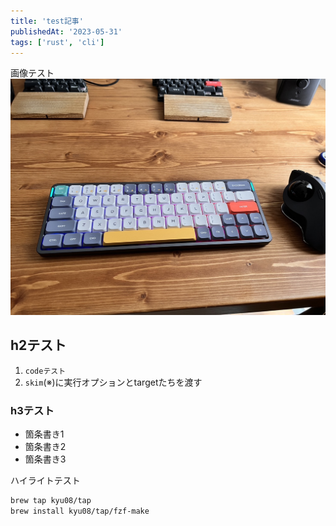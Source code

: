 ```yaml
---
title: 'test記事'
publishedAt: '2023-05-31'
tags: ['rust', 'cli']
---
```


画像テスト
![](test2.jpg)

## h2テスト
1. `codeテスト`
1. `skim`(※)に実行オプションとtargetたちを渡す

### h3テスト
- 箇条書き1
- 箇条書き2
- 箇条書き3

ハイライトテスト

```sh
brew tap kyu08/tap
brew install kyu08/tap/fzf-make
```
